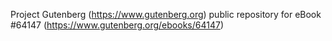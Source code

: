 Project Gutenberg (https://www.gutenberg.org) public repository for
eBook #64147 (https://www.gutenberg.org/ebooks/64147)
